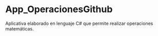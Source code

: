 # App_OperacionesGithub
Aplicativa elaborado en lenguaje C# que permite realizar operaciones matemáticas.

